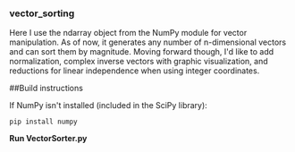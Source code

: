 ### vector_sorting

Here I use the ndarray object from the NumPy module for vector manipulation. As of now, it generates any number of n-dimensional vectors and can sort them by magnitude. 
Moving forward though, I'd like to add normalization, complex inverse vectors with graphic visualization, and reductions for linear independence when using integer coordinates.

##Build instructions

If NumPy isn't installed (included in the SciPy library):
```
pip install numpy
```

**Run VectorSorter.py**
